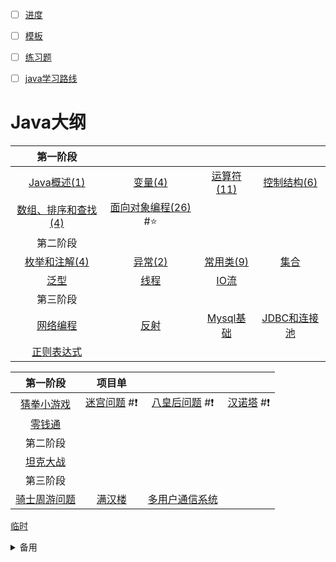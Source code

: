 <meta name="viewport" content="width=device-width, initial-scale=1.0, viewport-fit=cover">

- [ ] [进度](https://www.bilibili.com/video/BV1fh411y7R8?t=42.4&p=482)  
- [ ] [模板](模板.md)
- [ ] [练习题](练习题.md)  
- [ ] [java学习路线](Java学习路线.md)

 
# Java大纲

|第一阶段||||
|:-:|:-:|:-:|:-:|
|[Java概述(1)](Java概述.md) |[变量(4)](变量.md)	|[运算符(11)](运算符.md)|[控制结构(6)](控制结构.md) |
|[数组、排序和查找(4)](数组、排序和查找.md) |[面向对象编程(26)](面向对象编程.md) #⭐|||
|第二阶段||||
|[枚举和注解(4)](枚举和注解.md)|[异常(2)](异常.md) |[常用类(9)](常用类.md)|[集合](集合.md)|
|[泛型](泛型.md)|[线程](线程.md)  |[IO流](IO流.md)||
|第三阶段||||
|[网络编程](网络编程.md)|[反射](反射.md) |[Mysql基础](Mysql基础.md) |[JDBC和连接池](JDBC和连接池.md) |
|[正则表达式](正则表达式.md) |

|第一阶段|项目单|||
|:-:|:-:|:-:|:-:|
|[猜拳小游戏](猜拳小游戏.md)|[迷宫问题](迷宫问题.md) #❗️|[八皇后问题](八皇后问题.md) #❗|[汉诺塔](汉诺塔) #❗|
|[零钱通](零钱通.md) ||||
|第二阶段|
|[坦克大战](坦克大战.md) |
|第三阶段|
|[骑士周游问题](骑士周游问题.md) |[满汉楼](满汉楼.md)|[多用户通信系统](多用户通信系统.md)  |

[临时](临时.md)
<details><summary>备用</summary>


# 第一部分 Java基础

- [ ] 第一阶段：编程思想
	- [ ] [Java概述](Java概述.md) 
	- [ ] [变量](变量.md)  
	- [ ] [运算符](运算符.md) 
	- [ ] [控制结构](控制结构.md) 
	- [ ] [数组、排序和查找](数组、排序和查找.md) 
	- [ ] [面向对象编程](面向对象编程.md) #⭐️ 
	- [ ] **项目** 
    	- [ ] [猜拳小游戏](猜拳小游戏.md)
		- [ ] [迷宫问题](迷宫问题.md) #❗️
		- [ ] [八皇后问题](八皇后问题.md) #❗
		- [ ] [汉诺塔](汉诺塔) #❗
		- [ ] [零钱通](零钱通.md) 
		- [ ] [房屋出租系统](房屋出租系统.md) 
- [ ] 第二阶段：编程能力 
	<!-- - [ ] [面向对象编程](面向对象编程.md) #⭐ -->
	- [ ] [枚举和注解](枚举和注解.md) 
	- [ ] [异常](异常.md) 
	- [ ] [常用类](常用类.md)  
	- [ ] [集合](集合.md) 
	- [ ] [泛型](泛型.md) 
	- [ ] [线程](线程.md)  
	- [ ] [IO流](IO流.md) 
	- [ ] 项目 
		- [ ] [坦克大战](坦克大战.md) 
- [ ] 第三阶段：分析和代码实现
	- [ ] [网络编程](网络编程.md) 
	- [ ] [反射](反射.md) 
	- [ ] [Mysql基础](Mysql基础.md) 
	- [ ] [JDBC和连接池](JDBC和连接池.md)  
	- [ ] [正则表达式](正则表达式.md) 
	- [ ] 项目
		- [ ] [骑士周游问题](骑士周游问题.md) 
		- [ ] [满汉楼](满汉楼.md) 
		- [ ] [多用户通信系统](多用户通信系统.md)  

# 第二部分 Java高级

</details>
